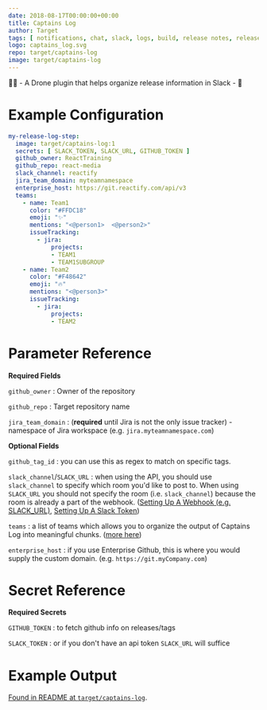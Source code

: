 ```yaml
---
date: 2018-08-17T00:00:00+00:00
title: Captains Log
author: Target
tags: [ notifications, chat, slack, logs, build, release notes, releases, notes ]
logo: captains_log.svg
repo: target/captains-log
image: target/captains-log
---
```


👩‍✈️ - A Drone plugin that helps organize release information in Slack - 📝

# Example Configuration

```yaml
my-release-log-step:
  image: target/captains-log:1
  secrets: [ SLACK_TOKEN, SLACK_URL, GITHUB_TOKEN ]
  github_owner: ReactTraining
  github_repo: react-media
  slack_channel: reactify
  jira_team_domain: myteamnamespace
  enterprise_host: https://git.reactify.com/api/v3
  teams:
    - name: Team1
      color: "#FFDC18"
      emoji: "✨"
      mentions: "<@person1>  <@person2>"
      issueTracking:
        - jira:
            projects:
            - TEAM1
            - TEAM1SUBGROUP
    - name: Team2
      color: "#F48642"
      emoji: "🔥"
      mentions: "<@person3>"
      issueTracking:
        - jira:
            projects:
            - TEAM2
```

# Parameter Reference

**Required Fields**

`github_owner`
: Owner of the repository

`github_repo`
: Target repository name

`jira_team_domain`
: (**required** until Jira is not the only issue tracker) - namespace of Jira workspace (e.g. `jira.myteamnamespace.com`)

**Optional Fields**

`github_tag_id`
: you can use this as regex to match on specific tags.

`slack_channel`/`SLACK_URL`
: when using the API, you should use `slack_channel` to specify which room you'd like to post to. When using `SLACK_URL` you should not specify the room (i.e. `slack_channel`) because the room is already a part of the webhook. ([Setting Up A Webhook (e.g. SLACK_URL)](https://api.slack.com/incoming-webhooks), [Setting Up A Slack Token](https://api.slack.com/docs/token-types#verification))

`teams`
: a list of teams which allows you to organize the output of Captains Log into meaningful chunks. ([more here](https://github.com/target/captains-log#teams-structure))

`enterprise_host`
: if you use Enterprise Github, this is where you would supply the custom domain. (e.g. `https://git.myCompany.com`)


# Secret Reference

**Required Secrets**

`GITHUB_TOKEN`
: to fetch github info on releases/tags

`SLACK_TOKEN`
: or if you don't have an api token `SLACK_URL` will suffice

# Example Output

[Found in README at `target/captains-log`](https://github.com/target/captains-log#example-output).
